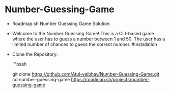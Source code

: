﻿# Number-Guessing-Game
- Roadmap.sh Number Guessing Game Solution.
- Welcome to the Number Guessing Game! This is a CLI-based game where the user has to guess a number between 1 and 50. The user has a limited number of chances to guess the correct number.
#Installation
- Clone the Repository:
  
  '''bash
  
  git clone https://github.com/Atul-vaibhav/Number-Guessing-Game.git
  cd number-guessing-game
  https://roadmap.sh/projects/number-guessing-game
